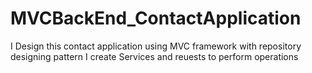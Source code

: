 # MVCBackEnd_ContactApplication
I Design this contact application using MVC framework with repository designing pattern
I create Services and reuests to perform operations
